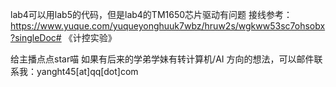 lab4可以用lab5的代码，但是lab4的TM1650芯片驱动有问题
接线参考：https://www.yuque.com/yuqueyonghuuk7wbz/hruw2s/wgkww53sc7ohsobx?singleDoc# 《计控实验》

给主播点点star喵
如果有后来的学弟学妹有转计算机/AI 方向的想法，可以邮件联系我：yanght45[at]qq[dot]com

